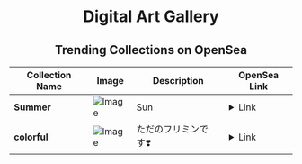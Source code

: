 <div align="center">

# Digital Art Gallery

## Trending Collections on OpenSea

| Collection Name                       | Image                                                                                     | Description                       | OpenSea Link                                                                                          |
|---------------------------------------|-------------------------------------------------------------------------------------------|-----------------------------------|--------------------------------------------------------------------------------------------------------|
| **Summer** | ![Image](https://i.seadn.io/s/raw/files/75e9db0dd6d7b7869553cdc5537c018b.jpg?w=500&auto=format?w=200&auto=format) | Sun | <details><summary>Link</summary>[Summer](https://opensea.io/collection/summer-1231)</details> |
| **colorful** | ![Image](https://i.seadn.io/s/raw/files/dc0654f432f08af41a7935495d0fc56d.png?w=500&auto=format?w=200&auto=format) | ただのフリミンです❣️ | <details><summary>Link</summary>[colorful](https://opensea.io/collection/colorful-79)</details> |

</div>